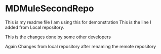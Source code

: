 # MDMuleSecondRepo
This is my readme file I am using this for demonstration
This is the line I added from Local repository.

This is the changes done by some other developers 

Again Changes from local repository after renaming the remote repository